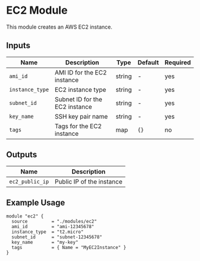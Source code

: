 # EC2 Module

This module creates an AWS EC2 instance.

## Inputs

| Name         | Description                       | Type   | Default | Required |
|--------------|-----------------------------------|--------|---------|----------|
| `ami_id`     | AMI ID for the EC2 instance       | string | -       | yes      |
| `instance_type` | EC2 instance type             | string | -       | yes      |
| `subnet_id`  | Subnet ID for the EC2 instance    | string | -       | yes      |
| `key_name`   | SSH key pair name                 | string | -       | yes      |
| `tags`       | Tags for the EC2 instance         | map    | `{}`    | no       |

## Outputs

| Name           | Description                |
|----------------|----------------------------|
| `ec2_public_ip` | Public IP of the instance |

## Example Usage

```hcl
module "ec2" {
  source         = "./modules/ec2"
  ami_id         = "ami-12345678"
  instance_type  = "t2.micro"
  subnet_id      = "subnet-12345678"
  key_name       = "my-key"
  tags           = { Name = "MyEC2Instance" }
}
